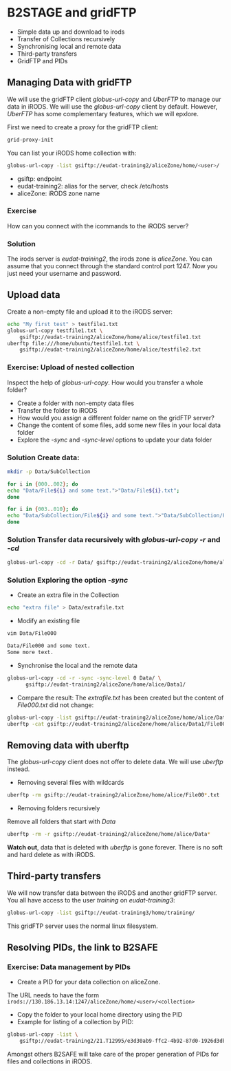 # B2STAGE and gridFTP

- Simple data up and download to irods
- Transfer of Collections recursively
- Synchronising local and remote data
- Third-party transfers
- GridFTP and PIDs

## Managing Data with gridFTP
We will use the gridFTP client *globus-url-copy* and *UberFTP* to manage our data in iRODS.
We will use the *globus-url-copy* client by default. However, *UberFTP* has some complementary features, which we will epxlore.

First we need to create a proxy for the gridFTP client:

```sh
grid-proxy-init
```

You can list your iRODS home collection with:

```sh
globus-url-copy -list gsiftp://eudat-training2/aliceZone/home/<user>/
```
- gsiftp: endpoint
- eudat-training2: alias for the server, check /etc/hosts
- aliceZone: iRODS zone name

### Exercise
How can you connect with the icommands to the iRODS server?

### Solution
The irods server is *eudat-training2*, the irods zone is *aliceZone*.
You can assume that you connect through the standard control port 1247. Now you just need your username and password.

## Upload data

Create a non-empty file and upload it to the iRODS server:

```sh
echo "My first test" > testfile1.txt
globus-url-copy testfile1.txt \
	gsiftp://eudat-training2/aliceZone/home/alice/testfile1.txt
uberftp file:///home/ubuntu/testfile1.txt \
	gsiftp://eudat-training2/aliceZone/home/alice/testfile2.txt
```

### Exercise: Upload of nested collection
Inspect the help of *globus-url-copy*. How would you transfer a whole folder?

- Create a folder with non-empty data files
- Transfer the folder to iRODS
- How would you assign a different folder name on the gridFTP server?
- Change the content of some files, add some new files in your local data folder
- Explore the *-sync* and *-sync-level* options to update your data folder

### Solution Create data:

 ```sh
 mkdir -p Data/SubCollection
 
 for i in {000..002}; do 
 echo "Data/File${i} and some text.">"Data/File${i}.txt"; 
 done
 
 for i in {003..010}; do 
 echo "Data/SubCollection/File${i} and some text.">"Data/SubCollection/File${i}";
 done
 ```
 
### Solution Transfer data recursively with  *globus-url-copy* *-r* and *-cd*
 
 ```sh
 globus-url-copy -cd -r Data/ gsiftp://eudat-training2/aliceZone/home/alice/Data1/
 ```
 
### Solution Exploring the option *-sync*
 - Create an extra file in the Collection 

  ```sh
  echo "extra file" > Data/extrafile.txt
  ```
 - Modify an existing file

  ```sh
  vim Data/File000
  
  Data/File000 and some text.
  Some more text.
  ```
 - Synchronise the local and the remote data
 
  ```sh
  globus-url-copy -cd -r -sync -sync-level 0 Data/ \ 
  		gsiftp://eudat-training2/aliceZone/home/alice/Data1/
  ```
  
 - Compare the result: The *extrafile.txt* has been created but the content of *File000.txt* did not change:

 ```sh
 globus-url-copy -list gsiftp://eudat-training2/aliceZone/home/alice/Data1/
 uberftp -cat gsiftp://eudat-training2/aliceZone/home/alice/Data1/File000.txt
 ```

## Removing data with uberftp
The *globus-url-copy* client does not offer to delete data. We will use *uberftp* instead.

- Removing several files with wildcards

 ```sh
 uberftp -rm gsiftp://eudat-training2/aliceZone/home/alice/File00*.txt
 ```
- Removing folders recursively

 Remove all folders that start with *Data*
 
 ```sh
 uberftp -rm -r gsiftp://eudat-training2/aliceZone/home/alice/Data*
 ```
 
**Watch out**, data that is deleted with *uberftp* is gone forever. There is no soft and hard delete as with iRODS.

## Third-party transfers
We will now transfer data between the iRODS and another gridFTP server.
You all have access to the user *training* on *eudat-training3*:

```sh
globus-url-copy -list gsiftp://eudat-training3/home/training/
```
This gridFTP server uses the normal linux filesystem.

## Resolving PIDs, the link to B2SAFE

### Exercise: Data management by PIDs
- Create a PID for your data collection on aliceZone.

 The URL needs to have the form `irods://130.186.13.14:1247/aliceZone/home/<user>/<collection>`
 
- Copy the folder to your local home directory using the PID
- Example for listing of a collection by PID:

 ```sh
 globus-url-copy -list \ 
     gsiftp://eudat-training2/21.T12995/e3d30ab9-ffc2-4b92-87d0-1926d3db9496/
 ```
Amongst others B2SAFE will take care of the proper generation of PIDs for files and collections in iRODS.